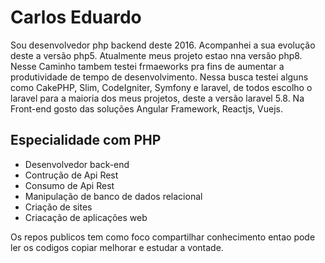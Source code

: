 <h1> Carlos Eduardo </h1>
<p>
Sou desenvolvedor php backend deste 2016. Acompanhei a sua evolução deste a versão php5. Atualmente meus projeto estao nna versão php8. Nesse Caminho tambem testei frmaeworks pra fins de aumentar a produtividade de tempo de desenvolvimento. Nessa busca testei alguns como CakePHP, Slim, CodeIgniter, Symfony e laravel, de todos escolho o laravel para a maioria dos meus projetos, deste a versão laravel 5.8. Na Front-end gosto das soluções Angular Framework, Reactjs, Vuejs.
 </p>
 
 ## Especialidade com PHP

- Desenvolvedor back-end
- Contrução de Api Rest
- Consumo de Api Rest 
- Manipulação de banco de dados relacional
- Criação de sites
- Criacação de aplicações web
  
 <p> Os repos publicos tem como foco compartilhar conhecimento entao pode ler os codigos copiar melhorar e estudar a vontade.</p>
 
